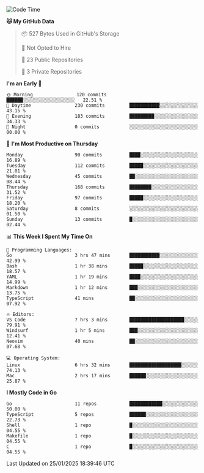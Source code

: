 <!--START_SECTION:waka-->
![Code Time](http://img.shields.io/badge/Code%20Time-1%2C094%20hrs%2055%20mins-blue)

**🐱 My GitHub Data** 

> 📦 527 Bytes Used in GitHub's Storage 
 > 
> 🚫 Not Opted to Hire
 > 
> 📜 23 Public Repositories 
 > 
> 🔑 3 Private Repositories 
 > 
**I'm an Early 🐤** 

```text
🌞 Morning                120 commits         ██████░░░░░░░░░░░░░░░░░░░   22.51 % 
🌆 Daytime                230 commits         ███████████░░░░░░░░░░░░░░   43.15 % 
🌃 Evening                183 commits         █████████░░░░░░░░░░░░░░░░   34.33 % 
🌙 Night                  0 commits           ░░░░░░░░░░░░░░░░░░░░░░░░░   00.00 % 
```
📅 **I'm Most Productive on Thursday** 

```text
Monday                   90 commits          ████░░░░░░░░░░░░░░░░░░░░░   16.89 % 
Tuesday                  112 commits         █████░░░░░░░░░░░░░░░░░░░░   21.01 % 
Wednesday                45 commits          ██░░░░░░░░░░░░░░░░░░░░░░░   08.44 % 
Thursday                 168 commits         ████████░░░░░░░░░░░░░░░░░   31.52 % 
Friday                   97 commits          █████░░░░░░░░░░░░░░░░░░░░   18.20 % 
Saturday                 8 commits           ░░░░░░░░░░░░░░░░░░░░░░░░░   01.50 % 
Sunday                   13 commits          █░░░░░░░░░░░░░░░░░░░░░░░░   02.44 % 
```


📊 **This Week I Spent My Time On** 

```text
💬 Programming Languages: 
Go                       3 hrs 47 mins       ███████████░░░░░░░░░░░░░░   42.99 % 
Bash                     1 hr 38 mins        █████░░░░░░░░░░░░░░░░░░░░   18.57 % 
YAML                     1 hr 19 mins        ████░░░░░░░░░░░░░░░░░░░░░   14.99 % 
Markdown                 1 hr 12 mins        ███░░░░░░░░░░░░░░░░░░░░░░   13.75 % 
TypeScript               41 mins             ██░░░░░░░░░░░░░░░░░░░░░░░   07.92 % 

🔥 Editors: 
VS Code                  7 hrs 3 mins        ████████████████████░░░░░   79.91 % 
Windsurf                 1 hr 5 mins         ███░░░░░░░░░░░░░░░░░░░░░░   12.41 % 
Neovim                   40 mins             ██░░░░░░░░░░░░░░░░░░░░░░░   07.68 % 

💻 Operating System: 
Linux                    6 hrs 32 mins       ███████████████████░░░░░░   74.13 % 
Mac                      2 hrs 17 mins       ██████░░░░░░░░░░░░░░░░░░░   25.87 % 
```

**I Mostly Code in Go** 

```text
Go                       11 repos            ████████████░░░░░░░░░░░░░   50.00 % 
TypeScript               5 repos             ██████░░░░░░░░░░░░░░░░░░░   22.73 % 
Shell                    1 repo              █░░░░░░░░░░░░░░░░░░░░░░░░   04.55 % 
Makefile                 1 repo              █░░░░░░░░░░░░░░░░░░░░░░░░   04.55 % 
C                        1 repo              █░░░░░░░░░░░░░░░░░░░░░░░░   04.55 % 
```




 Last Updated on 25/01/2025 18:39:46 UTC
<!--END_SECTION:waka-->

